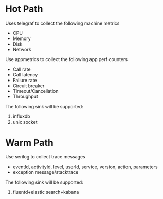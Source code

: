 # Hot Path

Uses telegraf to collect the following machine metrics
- CPU
- Memory
- Disk
- Network

Use appmetrics to collect the following app perf counters
- Call rate
- Call latency
- Failure rate
- Circuit breaker
- Timeout/Cancellation 
- Throughput

The following sink will be supported:
1. influxdb
2. unix socket

# Warm Path

Use serilog to collect trace messages 
- eventId, activityId, level, userId, service, version, action, parameters
- exception message/stacktrace

The following sink will be supported:
1. fluentd+elastic search+kabana

